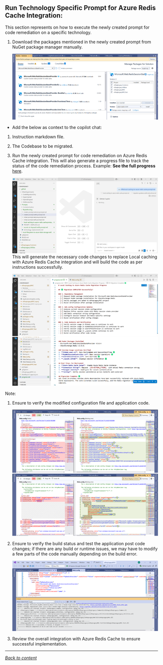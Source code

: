 ﻿## Run Technology Specific Prompt for Azure Redis Cache Integration:

This section represents on how to execute the newly created prompt for code remediation on a specific technology.



1. Download the packages mentioned in the newly created prompt from NuGet package manager manually.
    
   ![Nuget Redis](./images/nugetredis.png)

- Add the below as context to the copilot chat:

1. Instruction markdown file.
2. The Codebase to be migrated.
3. Run the newly created prompt for code remediation on Azure Redis Cache integration.
   This will also generate a progress file to track the status of the code remediation process. Example: **See the full progress** [here](./prompts/RedisCache-Progress/progress.md).

    ![Run Prompt Redis](./images/runpromptredis.png)
This will generate the necessary code changes to replace Local caching with Azure Redis Cache integration and will build the code as per instructions successfully.

   ![Progress Redis](./images/progressstatusredis.png)
   ![Progress Redis 2](./images/progressstatusredis2.png)

Note: 
1. Ensure to verify the modified configuration file and application code.

    ![Configuration Changes](./images/configchangesredis.png)
    ![Code Changes Changes](./images/configchangesredis2.png)

2. Ensure to verify the build status and test the application post code changes; if there are any build or runtime issues, we may have to modify a few parts of the code manually depending on the build error.
   
   ![Build Status Redis](./images/buildstatusredis.png)

3. Review the overall integration with Azure Redis Cache to ensure successful implementation.

---

[*Back to content*](README.md)